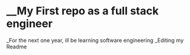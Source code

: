 # __My First repo as a full stack engineer

_For the next one year, ill be learning software engineering 
_Editing my Readme 

